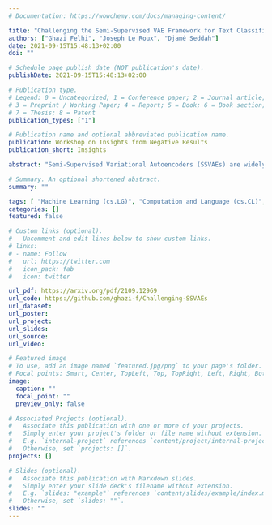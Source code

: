 ```yaml
---
# Documentation: https://wowchemy.com/docs/managing-content/

title: "Challenging the Semi-Supervised VAE Framework for Text Classification"
authors: ["Ghazi Felhi", "Joseph Le Roux", "Djamé Seddah"]
date: 2021-09-15T15:48:13+02:00
doi: ""

# Schedule page publish date (NOT publication's date).
publishDate: 2021-09-15T15:48:13+02:00

# Publication type.
# Legend: 0 = Uncategorized; 1 = Conference paper; 2 = Journal article;
# 3 = Preprint / Working Paper; 4 = Report; 5 = Book; 6 = Book section;
# 7 = Thesis; 8 = Patent
publication_types: ["1"]

# Publication name and optional abbreviated publication name.
publication: Workshop on Insights from Negative Results
publication_short: Insights

abstract: "Semi-Supervised Variational Autoencoders (SSVAEs) are widely used models for data efficient learning. In this paper, we question the adequacy of the standard design of sequence SSVAEs for the task of text classification as we exhibit two sources of overcomplexity for which we provide simplifications. These simplifications to SSVAEs preserve their theoretical soundness while providing a number of practical advantages in the semi-supervised setup where the result of training is a text classifier. These simplifications are the removal of (i) the Kullback-Liebler divergence from its objective and (ii) the fully unobserved latent variable from its probabilistic model. These changes relieve users from choosing a prior for their latent variables, make the model smaller and faster, and allow for a better flow of information into the latent variables. We compare the simplified versions to standard SSVAEs on 4 text classification tasks. On top of the above-mentioned simplification, experiments show a speed-up of 26%, while keeping equivalent classification scores. The code to reproduce our experiments is public."

# Summary. An optional shortened abstract.
summary: ""

tags: [	"Machine Learning (cs.LG)", "Computation and Language (cs.CL)", "Variational Autoencoders", "Semi-Supervised Learning"]
categories: []
featured: false

# Custom links (optional).
#   Uncomment and edit lines below to show custom links.
# links:
# - name: Follow
#   url: https://twitter.com
#   icon_pack: fab
#   icon: twitter

url_pdf: https://arxiv.org/pdf/2109.12969
url_code: https://github.com/ghazi-f/Challenging-SSVAEs
url_dataset:
url_poster:
url_project:
url_slides:
url_source:
url_video:

# Featured image
# To use, add an image named `featured.jpg/png` to your page's folder. 
# Focal points: Smart, Center, TopLeft, Top, TopRight, Left, Right, BottomLeft, Bottom, BottomRight.
image:
  caption: ""
  focal_point: ""
  preview_only: false

# Associated Projects (optional).
#   Associate this publication with one or more of your projects.
#   Simply enter your project's folder or file name without extension.
#   E.g. `internal-project` references `content/project/internal-project/index.md`.
#   Otherwise, set `projects: []`.
projects: []

# Slides (optional).
#   Associate this publication with Markdown slides.
#   Simply enter your slide deck's filename without extension.
#   E.g. `slides: "example"` references `content/slides/example/index.md`.
#   Otherwise, set `slides: ""`.
slides: ""
---
```

